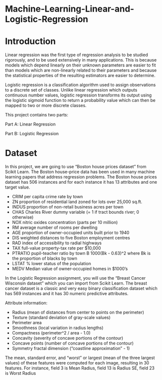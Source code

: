 # Machine-Learning-Linear-and-Logistic-Regression
# Introduction
Linear regression was the first type of regression analysis to be studied rigorously, and to be
used extensively in many applications. This is because models which depend linearly on their
unknown parameters are easier to fit than models which are non-linearly related to their
parameters and because the statistical properties of the resulting estimators are easier to
determine.

Logistic regression is a classification algorithm used to assign observations to a discrete set
of classes. Unlike linear regression which outputs continuous number values, logistic
regression transforms its output using the logistic sigmoid function to return a probability value
which can then be mapped to two or more discrete classes.

This project contains two parts:

Part A: Linear Regression

Part B: Logistic Regression

# Dataset

In this project, we are going to use “Boston house prices dataset” from Scikit Learn. The
Boston house-price data has been used in many machine learning papers that address
regression problems. The Boston house prices dataset has 506 instances and for each instance it has 13 attributes
and one target value.

* CRIM per capita crime rate by town
* ZN proportion of residential land zoned for lots over 25,000 sq.ft.
* INDUS proportion of non-retail business acres per town
* CHAS Charles River dummy variable (= 1 if tract bounds river; 0 otherwise)
* NOX nitric oxides concentration (parts per 10 million)
* RM average number of rooms per dwelling
* AGE proportion of owner-occupied units built prior to 1940
* DIS weighted distances to five Boston employment centres
* RAD index of accessibility to radial highways
* TAX full-value property-tax rate per $10,000
* PTRATIO pupil-teacher ratio by town B 1000(Bk - 0.63)^2 where Bk is the
proportion of blacks by town
* LSTAT % lower status of the population
* MEDV Median value of owner-occupied homes in $1000’s 

In the Logistic Regression assignment, you will use the “Breast Cancer Wisconsin dataset”
which you can import from Scikit Learn. The breast cancer dataset is a classic and very easy
binary classification dataset which has 569 instances and it has 30 numeric predictive
attributes.

Attribute information:

* Radius (mean of distances from center to points on the perimeter)
* Texture (standard deviation of gray-scale values)
* Perimeter area
* Smoothness (local variation in radius lengths)
* Compactness (perimeter^2 / area - 1.0)
* Concavity (severity of concave portions of the contour)
* Concave points (number of concave portions of the contour)
* Symmetry fractal dimension (“coastline approximation” - 1)

The mean, standard error, and “worst” or largest (mean of the three largest values) of these
features were computed for each image, resulting in 30 features. For instance, field 3 is Mean
Radius, field 13 is Radius SE, field 23 is Worst Radius
